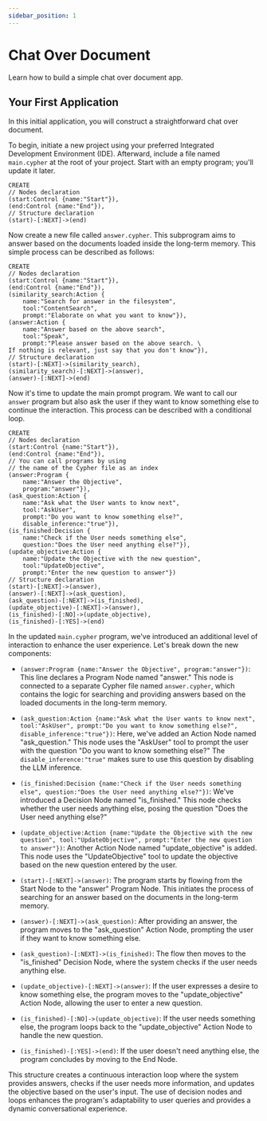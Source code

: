```yaml
---
sidebar_position: 1
---
```


# Chat Over Document

Learn how to build a simple chat over document app.

## Your First Application

In this initial application, you will construct a straightforward chat over document.

To begin, initiate a new project using your preferred Integrated Development Environment (IDE). Afterward, include a file named `main.cypher` at the root of your project. Start with an empty program; you'll update it later.

```cypher title="main.cypher"
CREATE
// Nodes declaration
(start:Control {name:"Start"}),
(end:Control {name:"End"}),
// Structure declaration
(start)-[:NEXT]->(end)
```

Now create a new file called `answer.cypher`. This subprogram aims to answer based on the documents loaded inside the long-term memory. This simple process can be described as follows:

```cypher title="answer.cypher"
CREATE
// Nodes declaration
(start:Control {name:"Start"}),
(end:Control {name:"End"}),
(similarity_search:Action {
    name:"Search for answer in the filesystem",
    tool:"ContentSearch",
    prompt:"Elaborate on what you want to know"}),
(answer:Action {
    name:"Answer based on the above search",
    tool:"Speak",
    prompt:"Please answer based on the above search. \
If nothing is relevant, just say that you don't know"}),
// Structure declaration
(start)-[:NEXT]->(similarity_search),
(similarity_search)-[:NEXT]->(answer),
(answer)-[:NEXT]->(end)
```

Now it's time to update the main prompt program. We want to call our `answer` program but also ask the user if they want to know something else to continue the interaction. This process can be described with a conditional loop.

```cypher title="main.cypher"
CREATE
// Nodes declaration
(start:Control {name:"Start"}),
(end:Control {name:"End"}),
// You can call programs by using 
// the name of the Cypher file as an index
(answer:Program {
    name:"Answer the Objective",
    program:"answer"}),
(ask_question:Action {
    name:"Ask what the User wants to know next",
    tool:"AskUser",
    prompt:"Do you want to know something else?",
    disable_inference:"true"}),
(is_finished:Decision {
    name:"Check if the User needs something else",
    question:"Does the User need anything else?"}),
(update_objective:Action {
    name:"Update the Objective with the new question",
    tool:"UpdateObjective",
    prompt:"Enter the new question to answer"})
// Structure declaration
(start)-[:NEXT]->(answer),
(answer)-[:NEXT]->(ask_question),
(ask_question)-[:NEXT]->(is_finished),
(update_objective)-[:NEXT]->(answer),
(is_finished)-[:NO]->(update_objective),
(is_finished)-[:YES]->(end)
```

In the updated `main.cypher` program, we've introduced an additional level of interaction to enhance the user experience. Let's break down the new components:

- `(answer:Program {name:"Answer the Objective", program:"answer"})`: This line declares a Program Node named "answer." This node is connected to a separate Cypher file named `answer.cypher`, which contains the logic for searching and providing answers based on the loaded documents in the long-term memory.

- `(ask_question:Action {name:"Ask what the User wants to know next", tool:"AskUser", prompt:"Do you want to know something else?", disable_inference:"true"})`: Here, we've added an Action Node named "ask_question." This node uses the "AskUser" tool to prompt the user with the question "Do you want to know something else?" The `disable_inference:"true"` makes sure to use this question by disabling the LLM inference.

- `(is_finished:Decision {name:"Check if the User needs something else", question:"Does the User need anything else?"})`: We've introduced a Decision Node named "is_finished." This node checks whether the user needs anything else, posing the question "Does the User need anything else?"

- `(update_objective:Action {name:"Update the Objective with the new question", tool:"UpdateObjective", prompt:"Enter the new question to answer"})`: Another Action Node named "update_objective" is added. This node uses the "UpdateObjective" tool to update the objective based on the new question entered by the user.

- `(start)-[:NEXT]->(answer)`: The program starts by flowing from the Start Node to the "answer" Program Node. This initiates the process of searching for an answer based on the documents in the long-term memory.

- `(answer)-[:NEXT]->(ask_question)`: After providing an answer, the program moves to the "ask_question" Action Node, prompting the user if they want to know something else.

- `(ask_question)-[:NEXT]->(is_finished)`: The flow then moves to the "is_finished" Decision Node, where the system checks if the user needs anything else.

- `(update_objective)-[:NEXT]->(answer)`: If the user expresses a desire to know something else, the program moves to the "update_objective" Action Node, allowing the user to enter a new question.

- `(is_finished)-[:NO]->(update_objective)`: If the user needs something else, the program loops back to the "update_objective" Action Node to handle the new question.

- `(is_finished)-[:YES]->(end)`: If the user doesn't need anything else, the program concludes by moving to the End Node.

This structure creates a continuous interaction loop where the system provides answers, checks if the user needs more information, and updates the objective based on the user's input. The use of decision nodes and loops enhances the program's adaptability to user queries and provides a dynamic conversational experience.